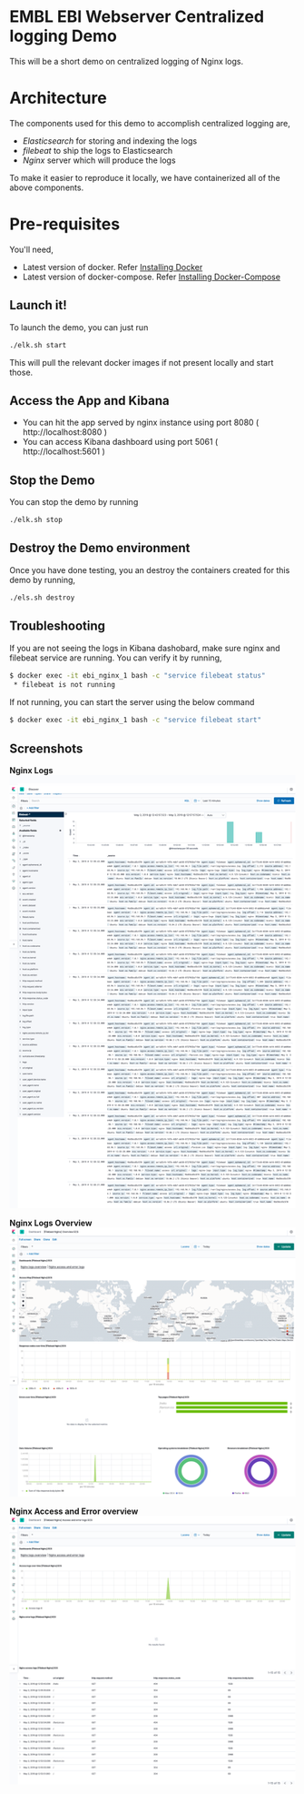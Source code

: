 # EMBL EBI Webserver Centralized logging Demo

This will be a short demo on centralized logging of Nginx logs. 

# Architecture
The components used for this demo to accomplish centralized logging are,
  - *Elasticsearch* for storing and indexing the logs
  - *filebeat* to ship the logs to Elasticsearch
  - *Nginx* server which will produce the logs

To make it easier to reproduce it locally, we have containerized all of the above components.

# Pre-requisites
You'll need,
  - Latest version of docker. Refer [Installing Docker](https://docs.docker.com/install/)
  - Latest version of docker-compose. Refer [Installing Docker-Compose](https://docs.docker.com/compose/install/)

## Launch it!
To launch the demo, you can just run
```sh
./elk.sh start
```
This will pull the relevant docker images if not present locally and start those. 

## Access the App and Kibana 
- You can hit the app served by nginx instance using port 8080 ( http://localhost:8080 )
- You can access Kibana dashboard using port 5061 ( http://localhost:5601 )

## Stop the Demo
You can stop the demo by running
```sh
./elk.sh stop
```

## Destroy the Demo environment
Once you have done testing, you an destroy the containers created for this demo by running,
```sh
./els.sh destroy
```

## Troubleshooting
If you are not seeing the logs in Kibana dashobard, make sure nginx and filebeat service are running. You can verify it by running,
```sh
$ docker exec -it ebi_nginx_1 bash -c "service filebeat status"
 * filebeat is not running
 ```
 If not running, you can start the server using the below command
```sh
$ docker exec -it ebi_nginx_1 bash -c "service filebeat start"
```

## Screenshots

**Nginx Logs**
![Nginx Logs](images/nginx_logs.png)

**Nginx Logs Overview**
![Nginx Logs Overview](images/nginx_logs_overview.png)

**Nginx Access and Error overview**
![Nginx Access and Error](images/nginx_access_error.png)
